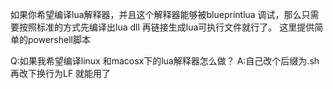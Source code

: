 如果你希望编译lua解释器，并且这个解释器能够被blueprintlua 调试，那么只需要按照标准的方式先编译出lua dll 再链接生成lua可执行文件就行了。
这里提供简单的powershell脚本

Q:如果我希望编译linux 和macosx下的lua解释器怎么做？
A:自己改个后缀为.sh 再改下换行为LF 就能用了